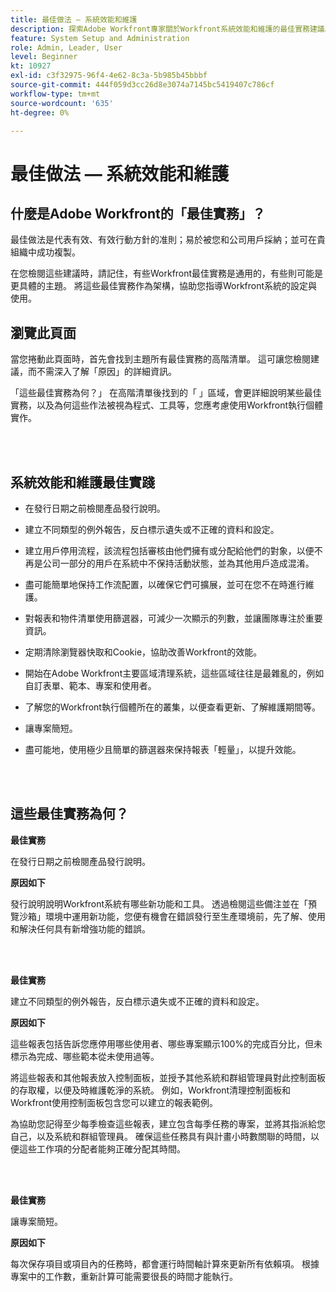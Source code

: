 ```yaml
---
title: 最佳做法 — 系統效能和維護
description: 探索Adobe Workfront專家關於Workfront系統效能和維護的最佳實務建議。
feature: System Setup and Administration
role: Admin, Leader, User
level: Beginner
kt: 10927
exl-id: c3f32975-96f4-4e62-8c3a-5b985b45bbbf
source-git-commit: 444f059d3cc26d8e3074a7145bc5419407c786cf
workflow-type: tm+mt
source-wordcount: '635'
ht-degree: 0%

---
```


# 最佳做法 — 系統效能和維護

## 什麼是Adobe Workfront的「最佳實務」？

最佳做法是代表有效、有效行動方針的准則；易於被您和公司用戶採納；並可在貴組織中成功複製。

在您檢閱這些建議時，請記住，有些Workfront最佳實務是通用的，有些則可能是更具體的主題。 將這些最佳實務作為架構，協助您指導Workfront系統的設定與使用。

## 瀏覽此頁面

當您捲動此頁面時，首先會找到主題所有最佳實務的高階清單。 這可讓您檢閱建議，而不需深入了解「原因」的詳細資訊。

「這些最佳實務為何？」 在高階清單後找到的「 」區域，會更詳細說明某些最佳實務，以及為何這些作法被視為程式、工具等，您應考慮使用Workfront執行個體實作。

</br>
</br>

## 系統效能和維護最佳實踐

* 在發行日期之前檢閱產品發行說明。

* 建立不同類型的例外報告，反白標示遺失或不正確的資料和設定。

* 建立用戶停用流程，該流程包括審核由他們擁有或分配給他們的對象，以便不再是公司一部分的用戶在系統中不保持活動狀態，並為其他用戶造成混淆。

* 盡可能簡單地保持工作流配置，以確保它們可擴展，並可在您不在時進行維護。

* 對報表和物件清單使用篩選器，可減少一次顯示的列數，並讓團隊專注於重要資訊。

* 定期清除瀏覽器快取和Cookie，協助改善Workfront的效能。

* 開始在Adobe Workfront主要區域清理系統，這些區域往往是最雜亂的，例如自訂表單、範本、專案和使用者。

* 了解您的Workfront執行個體所在的叢集，以便查看更新、了解維護期間等。

* 讓專案簡短。

* 盡可能地，使用極少且簡單的篩選器來保持報表「輕量」，以提升效能。

</br>
</br>

## 這些最佳實務為何？

**最佳實務**

在發行日期之前檢閱產品發行說明。



**原因如下**

發行說明說明Workfront系統有哪些新功能和工具。 透過檢閱這些備注並在「預覽沙箱」環境中運用新功能，您便有機會在錯誤發行至生產環境前，先了解、使用和解決任何具有新增強功能的錯誤。

</br>
</br>

**最佳實務**

建立不同類型的例外報告，反白標示遺失或不正確的資料和設定。



**原因如下**

這些報表包括告訴您應停用哪些使用者、哪些專案顯示100%的完成百分比，但未標示為完成、哪些範本從未使用過等。



將這些報表和其他報表放入控制面板，並授予其他系統和群組管理員對此控制面板的存取權，以便及時維護乾淨的系統。 例如，Workfront清理控制面板和Workfront使用控制面板包含您可以建立的報表範例。



為協助您記得至少每季檢查這些報表，建立包含每季任務的專案，並將其指派給您自己，以及系統和群組管理員。 確保這些任務具有與計畫小時數關聯的時間，以便這些工作項的分配者能夠正確分配其時間。

</br>
</br>

**最佳實務**

讓專案簡短。



**原因如下**

每次保存項目或項目內的任務時，都會運行時間軸計算來更新所有依賴項。 根據專案中的工作數，重新計算可能需要很長的時間才能執行。
